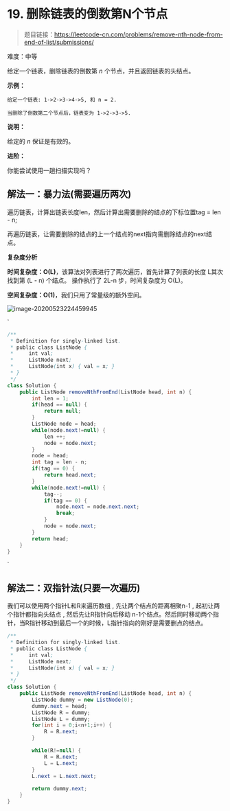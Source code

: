 # 19. 删除链表的倒数第N个节点

> 题目链接：https://leetcode-cn.com/problems/remove-nth-node-from-end-of-list/submissions/

难度：中等

给定一个链表，删除链表的倒数第 *n* 个节点，并且返回链表的头结点。

**示例：**

```
给定一个链表: 1->2->3->4->5, 和 n = 2.

当删除了倒数第二个节点后，链表变为 1->2->3->5.
```

**说明：**

给定的 *n* 保证是有效的。

**进阶：**

你能尝试使用一趟扫描实现吗？



## 解法一：暴力法(需要遍历两次)

遍历链表，计算出链表长度len，然后计算出需要删除的结点的下标位置tag = len - n;

再遍历链表，让需要删除的结点的上一个结点的next指向需删除结点的next结点。

**复杂度分析**

**时间复杂度：O(L)**，该算法对列表进行了两次遍历，首先计算了列表的长度 L其次找到第 (L - n) 个结点。 操作执行了 2L-n 步，时间复杂度为 O(L)。

**空间复杂度：O(1)**，我们只用了常量级的额外空间。

![image-20200523224459945](C:\Users\25849\AppData\Roaming\Typora\typora-user-images\image-20200523224459945.png)

`

```java
/**
 * Definition for singly-linked list.
 * public class ListNode {
 *     int val;
 *     ListNode next;
 *     ListNode(int x) { val = x; }
 * }
 */
class Solution {
    public ListNode removeNthFromEnd(ListNode head, int n) {
        int len = 1;
        if(head == null) {
        	return null;
        }
        ListNode node = head;
		while(node.next!=null) {
        	len ++;
        	node = node.next;
        }
		node = head;
		int tag = len - n;
		if(tag == 0) {
			return head.next;
		}
		while(node.next!=null) {
			tag--;
			if(tag == 0) {
				node.next = node.next.next;
				break;
			}
			node = node.next;
		}
		return head;
    }
}
```

`

## 解法二：双指针法(只要一次遍历)

我们可以使用两个指针L和R来遍历数组 , 先让两个结点的距离相聚n-1 , 起初让两个指针都指向头结点 , 然后先让R指针向后移动 n-1个结点。然后同时移动两个指针，当R指针移动到最后一个的时候，L指针指向的刚好是需要删点的结点。

```java
/**
 * Definition for singly-linked list.
 * public class ListNode {
 *     int val;
 *     ListNode next;
 *     ListNode(int x) { val = x; }
 * }
 */
class Solution {
    public ListNode removeNthFromEnd(ListNode head, int n) {
		ListNode dummy = new ListNode(0);
		dummy.next = head;
        ListNode R = dummy;
        ListNode L = dummy;
        for(int i = 0;i<n+1;i++) {
        	R = R.next;
        }

		while(R!=null) {
			R = R.next;
			L = L.next;
		}
		L.next = L.next.next;
		
		return dummy.next;
    }
}
```

